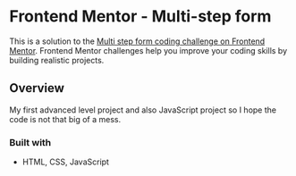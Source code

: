 # Frontend Mentor - Multi-step form

This is a solution to the [Multi step form coding challenge on Frontend Mentor](https://www.frontendmentor.io/challenges/multistep-form-YVAnSdqQBJ). Frontend Mentor challenges help you improve your coding skills by building realistic projects. 

## Overview

My first advanced level project and also JavaScript project so I hope the code is not that big of a mess.

### Built with

- HTML, CSS, JavaScript
